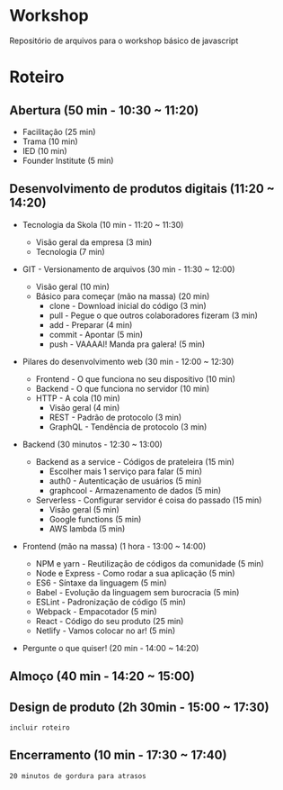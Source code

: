 # Workshop
Repositório de arquivos para o workshop básico de javascript

# Roteiro
## Abertura (50 min - 10:30 ~ 11:20)
- Facilitação (25 min)
- Trama (10 min)
- IED (10 min)
- Founder Institute (5 min)

## Desenvolvimento de produtos digitais (11:20 ~ 14:20)
- Tecnologia da Skola (10 min - 11:20 ~ 11:30)
    - Visão geral da empresa (3 min)
    - Tecnologia (7 min)

- GIT - Versionamento de arquivos (30 min - 11:30 ~ 12:00)
    - Visão geral (10 min)
    - Básico para começar (mão na massa) (20 min)
        - clone - Download inicial do código (3 min)
        - pull - Pegue o que outros colaboradores fizeram (3 min)
        - add - Preparar (4 min)
        - commit - Apontar (5 min)
        - push - VAAAAI! Manda pra galera! (5 min)

- Pilares do desenvolvimento web (30 min - 12:00 ~ 12:30)
    - Frontend - O que funciona no seu dispositivo (10 min)
    - Backend - O que funciona no servidor (10 min)
    - HTTP - A cola (10 min)
        - Visão geral (4 min)
        - REST - Padrão de protocolo (3 min)
        - GraphQL - Tendência de protocolo (3 min)

- Backend (30 minutos - 12:30 ~ 13:00)
    - Backend as a service - Códigos de prateleira (15 min)
        - Escolher mais 1 serviço para falar (5 min)
        - auth0 - Autenticação de usuários (5 min)
        - graphcool - Armazenamento de dados (5 min)
    - Serverless - Configurar servidor é coisa do passado (15 min)
        - Visão geral (5 min)
        - Google functions (5 min)
        - AWS lambda (5 min)

- Frontend (mão na massa) (1 hora - 13:00 ~ 14:00)
    - NPM e yarn - Reutilização de códigos da comunidade (5 min)
    - Node e Express - Como rodar a sua aplicação (5 min)
    - ES6 - Síntaxe da linguagem (5 min)
    - Babel - Evolução da linguagem sem burocracia (5 min)
    - ESLint - Padronização de código (5 min)
    - Webpack - Empacotador (5 min)
    - React - Código do seu produto (25 min)
    - Netlify - Vamos colocar no ar! (5 min)
  
- Pergunte o que quiser! (20 min - 14:00 ~ 14:20)

## Almoço (40 min - 14:20 ~ 15:00)

## Design de produto (2h 30min - 15:00 ~ 17:30)
```incluir roteiro```

## Encerramento (10 min - 17:30 ~ 17:40)

```20 minutos de gordura para atrasos```
